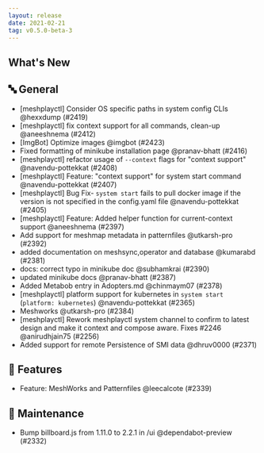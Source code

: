 ```yaml
---
layout: release
date: 2021-02-21
tag: v0.5.0-beta-3
---
```


## What's New

## 🔤 General
- [meshplayctl] Consider OS specific paths in system config CLIs @hexxdump (#2419)
- [meshplayctl] fix context support for all commands, clean-up @aneeshnema (#2412)
- [ImgBot] Optimize images @imgbot (#2423)
- Fixed formatting of minikube installation page @pranav-bhatt (#2416)
- [meshplayctl] refactor usage of `--context` flags for "context support" @navendu-pottekkat (#2408)
- [meshplayctl] Feature: "context support" for system start command @navendu-pottekkat (#2407)
- [meshplayctl] Bug Fix- `system start` fails to pull docker image if the version is not specified in the config.yaml file @navendu-pottekkat (#2405)
- [meshplayctl] Feature: Added helper function for current-context support  @aneeshnema (#2397)
- Add support for meshmap metadata in patternfiles @utkarsh-pro (#2392)
- added documentation on meshsync,operator and database @kumarabd (#2381)
- docs: correct typo in minikube doc @subhamkrai (#2390)
- updated minikube docs @pranav-bhatt (#2387)
- Added Metabob entry in Adopters.md @chinmaym07 (#2378)
- [meshplayctl] platform support for kubernetes in `system start` (`platform: kubernetes`) @navendu-pottekkat (#2365)
- Meshworks @utkarsh-pro (#2384)
- [meshplayctl] Rework meshplayctl system channel to confirm to latest design and make it context and compose aware. Fixes #2246 @anirudhjain75 (#2256)
- Added support for remote Persistence of SMI data @dhruv0000 (#2371)

## 🚀 Features

- Feature: MeshWorks and Patternfiles @leecalcote (#2339)

## 🧰 Maintenance

- Bump billboard.js from 1.11.0 to 2.2.1 in /ui @dependabot-preview (#2332)
